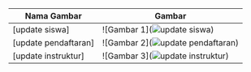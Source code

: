 | **Nama Gambar**         | **Gambar**                                                                   |
|--------------------------|-----------------------------------------------------------------------------|
| [update siswa]          | ![Gambar 1](![update siswa](https://github.com/user-attachments/assets/e49edf67-85d3-434a-abd5-c07a449d2a8f))                                                   |
| [update pendaftaran]          | ![Gambar 2](![update pendaftaran](https://github.com/user-attachments/assets/b4c73fff-0e73-48c4-aca9-45fa597ef29c))                                                   |
| [update instruktur]          | ![Gambar 3](![update instruktur](https://github.com/user-attachments/assets/e0a131af-1686-4680-bc85-f0928a62eed7))                                                   |

